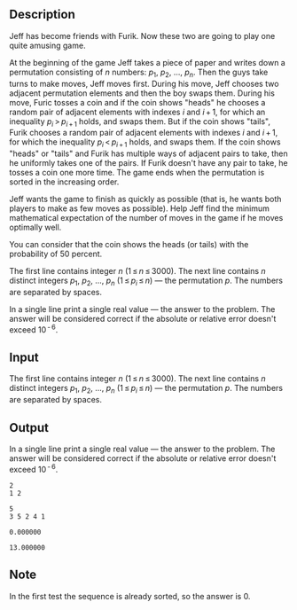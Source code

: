 ## Description

<div><p>Jeff has become friends with Furik. Now these two are going to play one quite amusing game.</p><p>At the beginning of the game Jeff takes a piece of paper and writes down a permutation consisting of <span class="tex-span"><i>n</i></span> numbers: <span class="tex-span"><i>p</i><sub class="lower-index">1</sub></span>, <span class="tex-span"><i>p</i><sub class="lower-index">2</sub></span>, <span class="tex-span">...</span>, <span class="tex-span"><i>p</i><sub class="lower-index"><i>n</i></sub></span>. Then the guys take turns to make moves, Jeff moves first. During his move, Jeff chooses two adjacent permutation elements and then the boy swaps them. During his move, Furic tosses a coin and if the coin shows "heads" he chooses a random pair of adjacent elements with indexes <span class="tex-span"><i>i</i></span> and <span class="tex-span"><i>i</i> + 1</span>, for which an inequality <span class="tex-span"><i>p</i><sub class="lower-index"><i>i</i></sub> &gt; <i>p</i><sub class="lower-index"><i>i</i> + 1</sub></span> holds, and swaps them. But if the coin shows "tails", Furik chooses a random pair of adjacent elements with indexes <span class="tex-span"><i>i</i></span> and <span class="tex-span"><i>i</i> + 1</span>, for which the inequality <span class="tex-span"><i>p</i><sub class="lower-index"><i>i</i></sub> &lt; <i>p</i><sub class="lower-index"><i>i</i> + 1</sub></span> holds, and swaps them. If the coin shows "heads" or "tails" and Furik has multiple ways of adjacent pairs to take, then he uniformly takes one of the pairs. If Furik doesn't have any pair to take, he tosses a coin one more time. The game ends when the permutation is sorted in the increasing order.</p><p>Jeff wants the game to finish as quickly as possible (that is, he wants both players to make as few moves as possible). Help Jeff find the minimum mathematical expectation of the number of moves in the game if he moves optimally well.</p><p>You can consider that the coin shows the heads (or tails) with the probability of <span class="tex-span">50</span> percent.</p></div><div class="input-specification"><p>The first line contains integer <span class="tex-span"><i>n</i></span> <span class="tex-span">(1 ≤ <i>n</i> ≤ 3000)</span>. The next line contains <span class="tex-span"><i>n</i></span> distinct integers <span class="tex-span"><i>p</i><sub class="lower-index">1</sub></span>, <span class="tex-span"><i>p</i><sub class="lower-index">2</sub></span>, <span class="tex-span">...</span>, <span class="tex-span"><i>p</i><sub class="lower-index"><i>n</i></sub></span> <span class="tex-span">(1 ≤ <i>p</i><sub class="lower-index"><i>i</i></sub> ≤ <i>n</i>)</span> — the permutation <span class="tex-span"><i>p</i></span>. The numbers are separated by spaces.</p></div><div class="output-specification"><p>In a single line print a single real value — the answer to the problem. The answer will be considered correct if the absolute or relative error doesn't exceed <span class="tex-span">10<sup class="upper-index"> - 6</sup></span>.</p></div>

## Input

<p>The first line contains integer <span class="tex-span"><i>n</i></span> <span class="tex-span">(1 ≤ <i>n</i> ≤ 3000)</span>. The next line contains <span class="tex-span"><i>n</i></span> distinct integers <span class="tex-span"><i>p</i><sub class="lower-index">1</sub></span>, <span class="tex-span"><i>p</i><sub class="lower-index">2</sub></span>, <span class="tex-span">...</span>, <span class="tex-span"><i>p</i><sub class="lower-index"><i>n</i></sub></span> <span class="tex-span">(1 ≤ <i>p</i><sub class="lower-index"><i>i</i></sub> ≤ <i>n</i>)</span> — the permutation <span class="tex-span"><i>p</i></span>. The numbers are separated by spaces.</p>

## Output

<p>In a single line print a single real value — the answer to the problem. The answer will be considered correct if the absolute or relative error doesn't exceed <span class="tex-span">10<sup class="upper-index"> - 6</sup></span>.</p>





```input1
2
1 2

```




```input2
5
3 5 2 4 1

```




```output1
0.000000

```




```output2
13.000000

```



## Note

<p>In the first test the sequence is already sorted, so the answer is <span class="tex-span">0</span>.</p>
